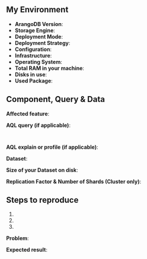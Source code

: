 ## My Environment

* __ArangoDB Version__:        <!-- e.g. 3.7.2 or self-compiled devel branch -->
* __Storage Engine__:             <!-- MMFiles / RocksDB -->
* __Deployment Mode__:       <!-- Single Server | Leader/Follower ("Master/Slave") | Active Failover | Cluster | DC2DC -->
* __Deployment Strategy__:   <!-- Manual Start | Manual Start in Docker | ArangoDB Starter | ArangoDB Starter in Docker | Kubernetes -->
* __Configuration__:               <!-- cluster setup details, notable server settings, etc. -->
* __Infrastructure__:               <!-- AWS | Azure | ... | own -->
* __Operating System__:        <!-- Ubuntu 20.04 | Windows 10 | MacOS 10.13.4 | ... -->
* __Total RAM in your machine__:        <!-- e.g. 32Gb. If more machines are in use, provide info for each of your machines -->
* __Disks in use__:        <!-- SSD | HDD. If more machines are in use, provide info for each of your machines -->
* __Used Package__:              <!-- Debian or Ubuntu .deb | SUSE or RedHat .rpm | Docker - official Docker library | other -->

## Component, Query & Data

__Affected feature__:
<!-- e.g. Installation | Foxx | AQL query using web interface | arangosh | with driver | ... -->


__AQL query (if applicable)__:
```


```
__AQL explain or profile (if applicable)__:
<!-- output of  db._explain("<my aql query>")  or  db._profileQuery("<my aql query>") -->


__Dataset__:
<!-- description, or if possible, share an example dataset to reproduce the issue either as Gist with an arangodump, or an arangosh script with db.collection.save({my: "values"}) statements -->


__Size of your Dataset on disk__:
<!-- size of your dataset on disk-->


__Replication Factor & Number of Shards (Cluster only)__:
<!-- please list these settings for each collection in question -->


## Steps to reproduce

1. 
2. 
3. 

__Problem__:


__Expected result__:

